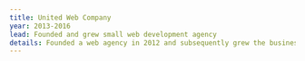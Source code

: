 ```yaml
---
title: United Web Company
year: 2013-2016
lead: Founded and grew small web development agency
details: Founded a web agency in 2012 and subsequently grew the business into offices two cities (Denver/Indianapolis) with several employees. 
---
```

